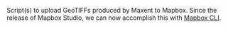 Script(s) to upload GeoTIFFs produced by Maxent to Mapbox. Since the release of Mapbox Studio, we can now accomplish this with [Mapbox CLI](https://github.com/mapbox/mapbox-cli-py).
